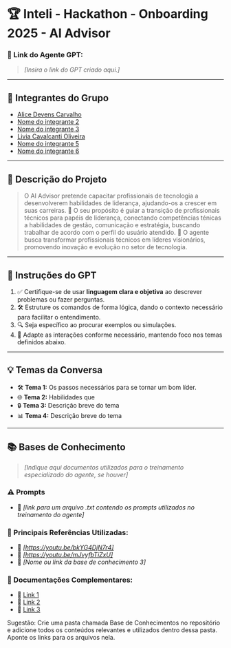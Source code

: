 # 🏆 Inteli - Hackathon - Onboarding 2025 - AI Advisor #

### **🔗 Link do Agente GPT:**  
> _[Insira o link do GPT criado aqui.]_

---

## **👥 Integrantes do Grupo**  
- [Alice Devens Carvalho](#)
- [Nome do integrante 2](#)
- [Nome do integrante 3](#)
- [Livia Cavalcanti Oliveira](#)
- [Nome do integrante 5](#)
- [Nome do integrante 6](#)
---

## **📄 Descrição do Projeto**  
> O AI Advisor pretende capacitar profissionais de tecnologia a desenvolverem habilidades de liderança, ajudando-os a crescer em suas carreiras.
> 🎯 O seu propósito é guiar a transição de profissionais técnicos para papéis de liderança, conectando competências ténicas a habilidades de gestão, comunicação e estratégia, buscando trabalhar de acordo com o perfil do usuário atendido.
> 🚀 O agente busca transformar profissionais técnicos em líderes visionários, promovendo inovação e evolução no setor de tecnologia.

---

## **🤖 Instruções do GPT** 
1. ✅ Certifique-se de usar **linguagem clara e objetiva** ao descrever problemas ou fazer perguntas.  
2. 🛠️ Estruture os comandos de forma lógica, dando o contexto necessário para facilitar o entendimento. 
3. 🔍 Seja específico ao procurar exemplos ou simulações.
4. 🎯 Adapte as interações conforme necessário, mantendo foco nos temas definidos abaixo.  

---

## **💡 Temas da Conversa** 
- 🛠️ **Tema 1:** Os passos necessários para se tornar um bom líder.
- 🌐 **Tema 2:** Habilidades que  
- 🔒 **Tema 3:** Descrição breve do tema  
- 📊 **Tema 4:** Descrição breve do tema  

---

## **📚 Bases de Conhecimento**  
> _[Indique aqui documentos utilizados para o treinamento especializado do agente, se houver]_
### **⚠️ Prompts**
- 📗 _[link para um arquivo .txt contendo os prompts utilizados no treinamento do agente]_

### **📘 Principais Referências Utilizadas:**  
- 📗 _[https://youtu.be/bkYG4DjN7r4]_  
- 📙 _[https://youtu.be/mJvyfbTiZxU]_  
- 📕 _[Nome ou link da base de conhecimento 3]_  

### **📖 Documentações Complementares:**  
- 🔗 [Link 1](#)  
- 🔗 [Link 2](#)  
- 🔗 [Link 3](#)  


Sugestão: Crie uma pasta chamada Base de Conhecimentos no repositório e adicione todos os conteúdos relevantes e utilizados dentro dessa pasta. Aponte os links para os arquivos nela.
